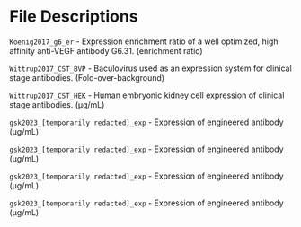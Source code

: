 # File Descriptions

`Koenig2017_g6_er` - Expression enrichment ratio of a well optimized, high affinity anti-VEGF antibody G6.31. (enrichment ratio)

`Wittrup2017_CST_BVP` - Baculovirus used as an expression system for clinical stage antibodies. (Fold-over-background)

`Wittrup2017_CST_HEK` - Human embryonic kidney cell expression of clinical stage antibodies. (µg/mL)

`gsk2023_[temporarily redacted]_exp` - Expression of engineered antibody (µg/mL)

`gsk2023_[temporarily redacted]_exp` - Expression of engineered antibody (µg/mL)

`gsk2023_[temporarily redacted]_exp` - Expression of engineered antibody (µg/mL)

`gsk2023_[temporarily redacted]_exp` - Expression of engineered antibody (µg/mL)
